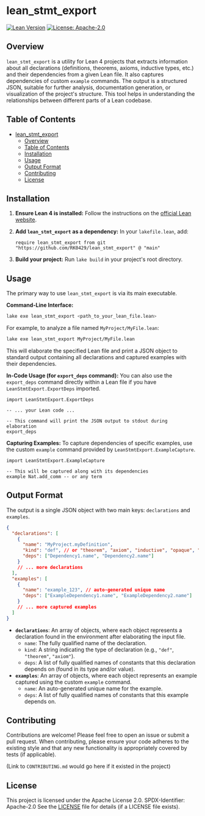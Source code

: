 # lean_stmt_export

[![Lean Version](https://img.shields.io/badge/lean-4-blue.svg?style=flat-square)](https://leanprover.github.io/) [![License: Apache-2.0](https://img.shields.io/badge/License-Apache%202.0-blue.svg?style=flat-square)](https://opensource.org/licenses/Apache-2.0)

## Overview

`lean_stmt_export` is a utility for Lean 4 projects that extracts information about all declarations (definitions, theorems, axioms, inductive types, etc.) and their dependencies from a given Lean file. It also captures dependencies of custom `example` commands. The output is a structured JSON, suitable for further analysis, documentation generation, or visualization of the project's structure. This tool helps in understanding the relationships between different parts of a Lean codebase.

## Table of Contents

- [lean\_stmt\_export](#lean_stmt_export)
  - [Overview](#overview)
  - [Table of Contents](#table-of-contents)
  - [Installation](#installation)
  - [Usage](#usage)
  - [Output Format](#output-format)
  - [Contributing](#contributing)
  - [License](#license)

## Installation

1. **Ensure Lean 4 is installed:** Follow the instructions on the [official Lean website](https://leanprover.github.io/lean4/doc/setup.html).
2. **Add `lean_stmt_export` as a dependency:**
    In your `lakefile.lean`, add:

    ```lean
    require lean_stmt_export from git "https://github.com/RK0429/lean_stmt_export" @ "main"
    ```

3. **Build your project:**
    Run `lake build` in your project's root directory.

## Usage

The primary way to use `lean_stmt_export` is via its main executable.

**Command-Line Interface:**

```sh
lake exe lean_stmt_export <path_to_your_lean_file.lean>
```

For example, to analyze a file named `MyProject/MyFile.lean`:

```sh
lake exe lean_stmt_export MyProject/MyFile.lean
```

This will elaborate the specified Lean file and print a JSON object to standard output containing all declarations and captured examples with their dependencies.

**In-Code Usage (for `export_deps` command):**
You can also use the `export_deps` command directly within a Lean file if you have `LeanStmtExport.ExportDeps` imported.

```lean
import LeanStmtExport.ExportDeps

-- ... your Lean code ...

-- This command will print the JSON output to stdout during elaboration
export_deps
```

**Capturing Examples:**
To capture dependencies of specific examples, use the custom `example` command provided by `LeanStmtExport.ExampleCapture`.

```lean
import LeanStmtExport.ExampleCapture

-- This will be captured along with its dependencies
example Nat.add_comm -- or any term
```

## Output Format

The output is a single JSON object with two main keys: `declarations` and `examples`.

```json
{
  "declarations": [
    {
      "name": "MyProject.myDefinition",
      "kind": "def", // or "theorem", "axiom", "inductive", "opaque", "other"
      "deps": ["Dependency1.name", "Dependency2.name"]
    }
    // ... more declarations
  ],
  "examples": [
    {
      "name": "example_123", // auto-generated unique name
      "deps": ["ExampleDependency1.name", "ExampleDependency2.name"]
    }
    // ... more captured examples
  ]
}
```

- **`declarations`**: An array of objects, where each object represents a declaration found in the environment after elaborating the input file.
  - `name`: The fully qualified name of the declaration.
  - `kind`: A string indicating the type of declaration (e.g., `"def"`, `"theorem"`, `"axiom"`).
  - `deps`: A list of fully qualified names of constants that this declaration depends on (found in its type and/or value).
- **`examples`**: An array of objects, where each object represents an example captured using the custom `example` command.
  - `name`: An auto-generated unique name for the example.
  - `deps`: A list of fully qualified names of constants that this example depends on.

## Contributing

Contributions are welcome! Please feel free to open an issue or submit a pull request.
When contributing, please ensure your code adheres to the existing style and that any new functionality is appropriately covered by tests (if applicable).

(Link to `CONTRIBUTING.md` would go here if it existed in the project)

## License

This project is licensed under the Apache License 2.0.
SPDX-Identifier: Apache-2.0
See the [LICENSE](LICENSE) file for details (if a LICENSE file exists).
